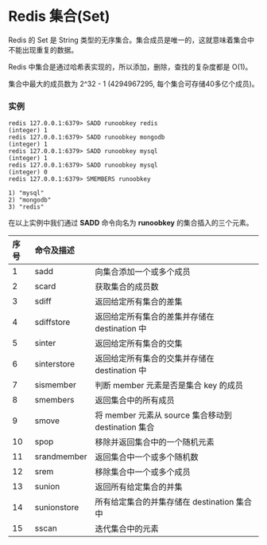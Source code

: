 # Redis 集合(Set)

Redis 的 Set 是 String 类型的无序集合。集合成员是唯一的，这就意味着集合中不能出现重复的数据。

Redis 中集合是通过哈希表实现的，所以添加，删除，查找的复杂度都是 O(1)。

集合中最大的成员数为 2^32 - 1 (4294967295, 每个集合可存储40多亿个成员)。

### 实例

```
redis 127.0.0.1:6379> SADD runoobkey redis
(integer) 1
redis 127.0.0.1:6379> SADD runoobkey mongodb
(integer) 1
redis 127.0.0.1:6379> SADD runoobkey mysql
(integer) 1
redis 127.0.0.1:6379> SADD runoobkey mysql
(integer) 0
redis 127.0.0.1:6379> SMEMBERS runoobkey

1) "mysql"
2) "mongodb"
3) "redis"
```

在以上实例中我们通过 **SADD** 命令向名为 **runoobkey** 的集合插入的三个元素。

| 序号 | 命令及描述  |                                                     |
| :--- | :---------- | --------------------------------------------------- |
| 1    | sadd        | 向集合添加一个或多个成员                            |
| 2    | scard       | 获取集合的成员数                                    |
| 3    | sdiff       | 返回给定所有集合的差集                              |
| 4    | sdiffstore  | 返回给定所有集合的差集并存储在 destination 中       |
| 5    | sinter      | 返回给定所有集合的交集                              |
| 6    | sinterstore | 返回给定所有集合的交集并存储在 destination 中       |
| 7    | sismember   | 判断 member 元素是否是集合 key 的成员               |
| 8    | smembers    | 返回集合中的所有成员                                |
| 9    | smove       | 将 member 元素从 source 集合移动到 destination 集合 |
| 10   | spop        | 移除并返回集合中的一个随机元素                      |
| 11   | srandmember | 返回集合中一个或多个随机数                          |
| 12   | srem        | 移除集合中一个或多个成员                            |
| 13   | sunion      | 返回所有给定集合的并集                              |
| 14   | sunionstore | 所有给定集合的并集存储在 destination 集合中         |
| 15   | sscan       | 迭代集合中的元素                                    |